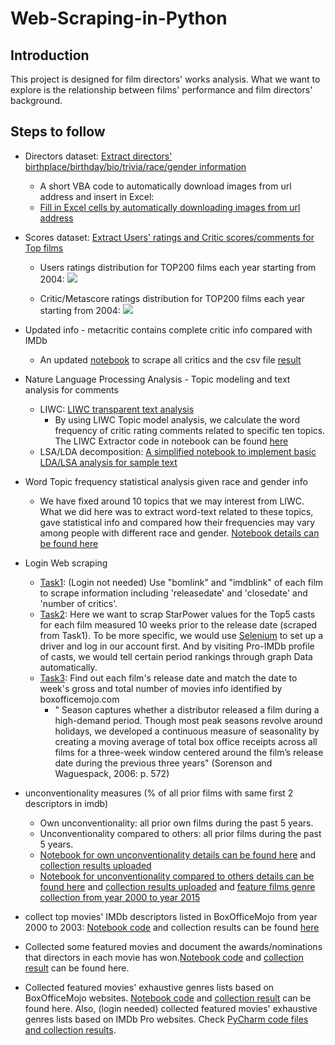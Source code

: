 # Web-Scraping-in-Python
## Introduction
This project is designed for film directors' works analysis. What we want to explore is the relationship between films' performance and film directors' background.

## Steps to follow
- Directors dataset: [Extract directors' birthplace/birthday/bio/trivia/race/gender information](https://github.com/aronbolun/Web_Scraping_Python/blob/master/web%20scrapping.ipynb)
  - A short VBA code to automatically download images from url address and insert in Excel:
  - [Fill in Excel cells by automatically downloading images from url address](https://github.com/aronbolun/Web_Scraping_Python/blob/master/VB%20fill%20in%20images%20through%20downloads.txt)

- Scores dataset: [Extract Users' ratings and Critic scores/comments for Top films](https://github.com/aronbolun/Web_Scraping_Python/blob/master/score_scraping.ipynb)
  - Users ratings distribution for TOP200 films each year starting from 2004:
  ![](https://github.com/aronbolun/Web_Scraping_Python/blob/master/Users.PNG)
  
  - Critic/Metascore ratings distribution for TOP200 films each year starting from 2004:
  ![](https://github.com/aronbolun/Web_Scraping_Python/blob/master/Critics.PNG)
- Updated info - metacritic contains complete critic info compared with IMDb
  - An updated [notebook](https://github.com/aronbolun/Web_Scraping_Python/blob/master/score_scraping_updated.ipynb) to scrape all critics and the csv file [result](https://github.com/aronbolun/Web_Scraping_Python/blob/master/scraping.csv)
  
 - Nature Language Processing Analysis - Topic modeling and text analysis for comments
    - LIWC: [LIWC transparent text analysis](https://www.cs.cmu.edu/~ylataus/files/TausczikPennebaker2010.pdf)
      - By using LIWC Topic model analysis, we calculate the word frequency of critic rating comments related to specific ten topics. The LIWC Extractor code in notebook can be found [here](https://github.com/aronbolun/Web_Scraping_Python/blob/master/LIWC%20implementation.ipynb)
    - LSA/LDA decomposition: [A simplified notebook to implement basic LDA/LSA analysis for sample text](https://github.com/aronbolun/Web_Scraping_Python/blob/master/Topic%20model%20analysis.ipynb)
- Word Topic frequency statistical analysis given race and gender info
  - We have fixed around 10 topics that we may interest from LIWC. What we did here was to extract word-text related to these topics, gave statistical info and compared how their frequencies may vary among people with different race and gender. [Notebook details can be found here](https://github.com/aronbolun/Web_Scraping_Python/blob/master/Word%20Topic%20frequency%20analysis.ipynb)

- Login Web scraping
  - [Task1](https://github.com/aronbolun/Web_Scraping_Python/blob/master/Log%20in%20Task/Data_scraping_log_in_related_task_Section1_.ipynb): (Login not needed) Use "bomlink" and "imdblink" of each film to scrape information including 'releasedate' and 'closedate' and 'number of critics'. 
  - [Task2](https://github.com/aronbolun/Web_Scraping_Python/blob/master/Log%20in%20Task/star_power_actor.ipynb): Here we want to scrap StarPower values for the Top5 casts for each film measured 10 weeks prior to the release date (scraped from Task1). To be more specific, we would use [Selenium](https://www.seleniumhq.org/) to set up a driver and log in our account first. And by visiting Pro-IMDb profile of casts, we would tell certain period rankings through graph Data automatically.
  - [Task3](https://github.com/aronbolun/Web_Scraping_Python/blob/master/Log%20in%20Task/seasonality_score_scraping_boxOffice.ipynb): Find out each film's release date and match the date to week's gross and total number of movies info identified by boxofficemojo.com
    - " Season captures whether a distributor released a film during a high-demand period. Though most peak seasons revolve around holidays, we developed a continuous measure of seasonality by creating a moving average of total box office receipts across all films for a three-week window centered around the film’s release date during the previous three years" (Sorenson and Waguespack, 2006: p. 572)

- unconventionality measures (% of all prior films with same first 2 descriptors in imdb)
  - Own unconventionality: all prior own films during the past 5 years.
  - Unconventionality compared to others: all prior films during the past 5 years.
  - [Notebook for own unconventionality details can be found here](https://github.com/aronbolun/Web_Scraping_Python/blob/master/Unconventional.ipynb) and [collection results uploaded](https://github.com/aronbolun/Web_Scraping_Python/blob/master/own%20unconventionality.csv)
  - [Notebook for unconventionality compared to others details can be found here](https://github.com/aronbolun/Web_Scraping_Python/blob/master/Others_unconventionality_collection.ipynb) and [collection results uploaded](https://github.com/aronbolun/Web_Scraping_Python/blob/master/result.csv) and [feature films genre collection from year 2000 to year 2015](https://github.com/aronbolun/Web_Scraping_Python/blob/master/feature%20films%20genre%20from%202000%20to%202015.zip)
- collect top movies' IMDb descriptors listed in BoxOfficeMojo from year 2000 to 2003: [Notebook code](https://github.com/aronbolun/Web_Scraping_Python/blob/master/Genre_descriptors_for_movies_from_2000_2003_Box_Office_Mojo.ipynb) and collection results can be found [here](https://github.com/aronbolun/Web_Scraping_Python/tree/master/Year%202000-2003%20top%20movies%20descriptors%20set)
- Collected some featured movies and document the awards/nominations that directors in each movie has won.[Notebook code](https://github.com/aronbolun/Web_Scraping_Python/blob/master/Awards_collection.ipynb) and [collection result](https://github.com/aronbolun/Web_Scraping_Python/blob/master/Test_Award_Director_result.csv) can be found here.
- Collected featured movies' exhaustive genres lists based on BoxOfficeMojo websites. [Notebook code](https://github.com/aronbolun/Web_Scraping_Python/blob/master/Feature_Movies_Genres_collection_BoxOfficeMojo.ipynb) and [collection result](https://github.com/aronbolun/Web_Scraping_Python/tree/master/BoxOfficeMojo%20Genre%20collection) can be found here. Also, (login needed) collected featured movies' exhaustive genres lists based on IMDb Pro websites. Check [PyCharm code files and collection results](https://github.com/aronbolun/Web_Scraping_Python/tree/master/IMDb%20Genre%20collection).





